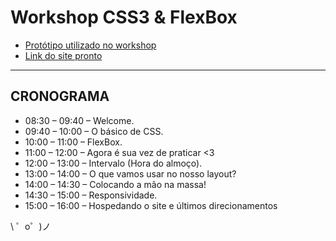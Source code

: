 # Workshop CSS3 & FlexBox

- [Protótipo utilizado no workshop](https://www.figma.com/file/e0agdxIfKgAKssH0ZoIVQ3l0/Personal-Page?node-id=0%3A1)
- [Link do site pronto](https://womenwhocoderecife.github.io/workshops_wdp/flex-box/)

-------------------

## CRONOGRAMA

- 08:30 – 09:40 – Welcome.
- 09:40 – 10:00 – O básico de CSS.
- 10:00 – 11:00 – FlexBox.
- 11:00 – 12:00 – Agora é sua vez de praticar <3
- 12:00 – 13:00 – Intervalo (Hora do almoço).
- 13:00 – 14:00 – O que vamos usar no nosso layout?
- 14:00 – 14:30 – Colocando a mão na massa!
- 14:30 – 15:00 – Responsividade.
- 15:00 – 16:00 – Hospedando o site e últimos direcionamentos


\ ゜o゜)ノ
